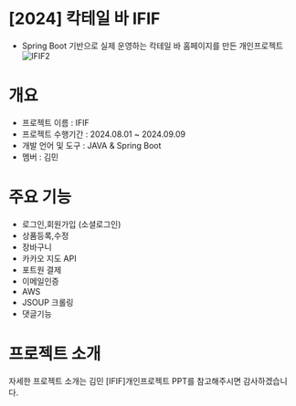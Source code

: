 # [2024] 칵테일 바 IFIF
- Spring Boot 기반으로 실제 운영하는 칵테일 바 홈페이지를 만든 개인프로젝트
![IFIF2](https://github.com/user-attachments/assets/597e78c3-624f-4d28-8027-3a91b7473ab1)

# 개요
- 프로젝트 이름 : IFIF
- 프로젝트 수행기간 : 2024.08.01 ~ 2024.09.09
- 개발 언어 및 도구 : JAVA & Spring Boot
- 멤버 : 김민

# 주요 기능
- 로그인,회원가입 (소셜로그인)
- 상품등록,수정
- 장바구니
- 카카오 지도 API
- 포트원 결제
- 이메일인증
- AWS
- JSOUP 크롤링
- 댓글기능

# 프로젝트 소개
자세한 프로젝트 소개는 김민 [IFIF]개인프로젝트 PPT를 참고해주시면 감사하겠습니다.
